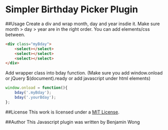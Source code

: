 Simpler Birthday Picker Plugin
==============================

##Usage
Create a div and wrap month, day and year insdie it. Make sure month > day > year are in the right order.
You can add elements/css between. 
```html
<div class="myBday">
    <select></select>
    <select></select>
    <select></select>
</div>
```

Add wrapper class into bday function. (Make sure you add window.onload or jQuery $(document).ready or add javascript under html elements)

```javascript
window.onload = function(){
	bday('.myBday');
	bday('.yourBday');
};
```

##License
This work is licensed under a [MIT License](http://opensource.org/licenses/MIT).

##Author
This Javascript plugin was written by Benjamin Wong